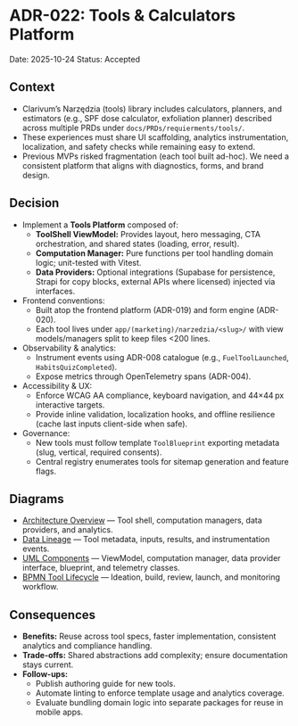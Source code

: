 # ADR-022: Tools & Calculators Platform
Date: 2025-10-24
Status: Accepted

## Context
- Clarivum’s Narzędzia (tools) library includes calculators, planners, and estimators (e.g., SPF dose calculator, exfoliation planner) described across multiple PRDs under `docs/PRDs/requierments/tools/`.
- These experiences must share UI scaffolding, analytics instrumentation, localization, and safety checks while remaining easy to extend.
- Previous MVPs risked fragmentation (each tool built ad-hoc). We need a consistent platform that aligns with diagnostics, forms, and brand design.

## Decision
- Implement a **Tools Platform** composed of:
  - **ToolShell ViewModel:** Provides layout, hero messaging, CTA orchestration, and shared states (loading, error, result).
  - **Computation Manager:** Pure functions per tool handling domain logic; unit-tested with Vitest.
  - **Data Providers:** Optional integrations (Supabase for persistence, Strapi for copy blocks, external APIs where licensed) injected via interfaces.
- Frontend conventions:
  - Built atop the frontend platform (ADR-019) and form engine (ADR-020).
  - Each tool lives under `app/(marketing)/narzedzia/<slug>/` with view models/managers split to keep files <200 lines.
- Observability & analytics:
  - Instrument events using ADR-008 catalogue (e.g., `FuelToolLaunched`, `HabitsQuizCompleted`).
  - Expose metrics through OpenTelemetry spans (ADR-004).
- Accessibility & UX:
  - Enforce WCAG AA compliance, keyboard navigation, and 44×44 px interactive targets.
  - Provide inline validation, localization hooks, and offline resilience (cache last inputs client-side when safe).
- Governance:
  - New tools must follow template `ToolBlueprint` exporting metadata (slug, vertical, required consents).
  - Central registry enumerates tools for sitemap generation and feature flags.

## Diagrams
- [Architecture Overview](../diagrams/adr-022-tools-and-calculators-platform/architecture-overview.mmd) — Tool shell, computation managers, data providers, and analytics.
- [Data Lineage](../diagrams/adr-022-tools-and-calculators-platform/data-lineage.mmd) — Tool metadata, inputs, results, and instrumentation events.
- [UML Components](../diagrams/adr-022-tools-and-calculators-platform/uml-components.mmd) — ViewModel, computation manager, data provider interface, blueprint, and telemetry classes.
- [BPMN Tool Lifecycle](../diagrams/adr-022-tools-and-calculators-platform/bpmn-tool-lifecycle.mmd) — Ideation, build, review, launch, and monitoring workflow.

## Consequences
- **Benefits:** Reuse across tool specs, faster implementation, consistent analytics and compliance handling.
- **Trade-offs:** Shared abstractions add complexity; ensure documentation stays current.
- **Follow-ups:**
  - Publish authoring guide for new tools.
  - Automate linting to enforce template usage and analytics coverage.
  - Evaluate bundling domain logic into separate packages for reuse in mobile apps.
